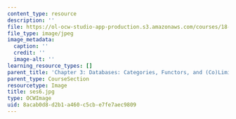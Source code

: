 ```yaml
---
content_type: resource
description: ''
file: https://ol-ocw-studio-app-production.s3.amazonaws.com/courses/18-s097-applied-category-theory-january-iap-2019/8acab0d8d2b1a460c5cbe7fe7aec9809_ses6.jpg
file_type: image/jpeg
image_metadata:
  caption: ''
  credit: ''
  image-alt: ''
learning_resource_types: []
parent_title: 'Chapter 3: Databases: Categories, Functors, and (Co)Limits'
parent_type: CourseSection
resourcetype: Image
title: ses6.jpg
type: OCWImage
uid: 8acab0d8-d2b1-a460-c5cb-e7fe7aec9809
---
```


